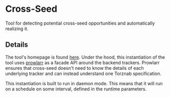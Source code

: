 # Cross-Seed

Tool for detecting potential cross-seed opportunities and automatically realizing it.

## Details

The tool's homepage is found [here](https://github.com/cross-seed/cross-seed). Under the hood, this instantiation of the tool uses [prowlarr](../prowlarr/) as a facade API around the backend trackers. Prowlarr ensures that cross-seed doesn't need to know the details of each underlying tracker and can instead understand one Torznab specification.

This instantiation is built to run in daemon mode. This means that it will run on a schedule on some interval, defined in the runtime parameters.
